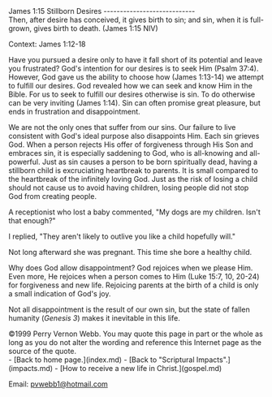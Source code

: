  <head> <title>(PVW) James 1:15 Stillborn Desires</title> <meta content="IE=9" http-equiv="X-UA-Compatible"></meta> <link href="css/page_style.css" rel="stylesheet" type="text/css"></link> </head><body><div class="page_style"> James 1:15 Stillborn Desires
----------------------------

<div class="p">Then, after desire has conceived, it gives birth to sin; and sin, when it is full-grown, gives birth to death. (James 1:15 NIV)

 Context: James 1:12-18</div>Have you pursued a desire only to have it fall short of its potential and leave you frustrated? God's intention for our desires is to seek Him (Psalm 37:4). However, God gave us the ability to choose how (James 1:13-14) we attempt to fulfill our desires. God revealed how we can seek and know Him in the Bible. For us to seek to fulfill our desires otherwise is sin. To do otherwise can be very inviting (James 1:14). Sin can often promise great pleasure, but ends in frustration and disappointment.

We are not the only ones that suffer from our sins. Our failure to live consistent with God's ideal purpose also disappoints Him. Each sin grieves God. When a person rejects His offer of forgiveness through His Son and embraces sin, it is especially saddening to God, who is all-knowing and all-powerful. Just as sin causes a person to be born spiritually dead, having a stillborn child is excruciating heartbreak to parents. It is small compared to the heartbreak of the infinitely loving God. Just as the risk of losing a child should not cause us to avoid having children, losing people did not stop God from creating people.

A receptionist who lost a baby commented, "My dogs are my children. Isn't that enough?"

 I replied, "They aren't likely to outlive you like a child hopefully will."

 Not long afterward she was pregnant. This time she bore a healthy child.

Why does God allow disappointment? God rejoices when we please Him. Even more, He rejoices when a person comes to Him (Luke 15:7, 10, 20-24) for forgiveness and new life. Rejoicing parents at the birth of a child is only a small indication of God's joy.

Not all disappointment is the result of our own sin, but the state of fallen humanity (<cite class="bibleref" title="Genesis 3">Genesis 3</cite>) makes it inevitable in this life.

<div class="copy">©1999 Perry Vernon Webb. You may quote this page in part or the whole as long as you do not alter the wording and reference this Internet page as the source of the quote.</div>  </div>- [Back to home page.](index.md)
- [Back to "Scriptural Impacts".](impacts.md)
- [How to receive a new life in Christ.](gospel.md)

Email: [pvwebb1@hotmail.com](mailto:pvwebb1@hotmail.com)


